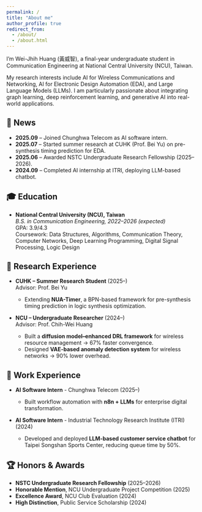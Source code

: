 ```yaml
---
permalink: /
title: "About me"
author_profile: true
redirect_from: 
  - /about/
  - /about.html
---
```


I’m Wei-Jhih Huang (黃威智), a final-year undergraduate student in Communication Engineering at National Central University (NCU), Taiwan.

My research interests include AI for Wireless Communications and Networking, AI for Electronic Design Automation (EDA), and Large Language Models (LLMs). I am particularly passionate about integrating graph learning, deep reinforcement learning, and generative AI into real-world applications.

## 📰 News
- **2025.09** – Joined Chunghwa Telecom as AI software intern.
- **2025.07** – Started summer research at CUHK (Prof. Bei Yu) on pre-synthesis timing prediction for EDA.  
- **2025.06** – Awarded NSTC Undergraduate Research Fellowship (2025–2026).   
- **2024.09** – Completed AI internship at ITRI, deploying LLM-based chatbot.  


## 🎓 Education
- **National Central University (NCU), Taiwan**  
  *B.S. in Communication Engineering, 2022–2026 (expected)*  
  GPA: 3.9/4.3  
  Coursework: Data Structures, Algorithms, Communication Theory, Computer Networks, Deep Learning Programming, Digital Signal Processing, Logic Design  


## 🔬 Research Experience
- **CUHK – Summer Research Student** (2025–)  
  Advisor: Prof. Bei Yu  
  - Extending **NUA-Timer**, a BPN-based framework for pre-synthesis timing prediction in logic synthesis optimization.  

- **NCU – Undergraduate Researcher** (2024–)  
  Advisor: Prof. Chih-Wei Huang  
  - Built a **diffusion model–enhanced DRL framework** for wireless resource management → 67% faster convergence.  
  - Designed **VAE-based anomaly detection system** for wireless networks → 90% lower overhead.  


## 💼 Work Experience
- **AI Software Intern** - Chunghwa Telecom (2025–)  
  - Built workflow automation with **n8n + LLMs** for enterprise digital transformation.  

- **AI Software Intern** - Industrial Technology Research Institute (ITRI) (2024)  
  - Developed and deployed **LLM-based customer service chatbot** for Taipei Songshan Sports Center, reducing queue time by 50%.  


## 🏆 Honors & Awards
- **NSTC Undergraduate Research Fellowship** (2025–2026)  
- **Honorable Mention**, NCU Undergraduate Project Competition (2025)  
- **Excellence Award**, NCU Club Evaluation (2024)  
- **High Distinction**, Public Service Scholarship (2024)  